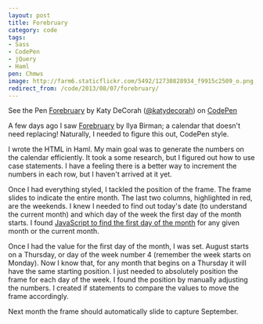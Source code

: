 ```yaml
---
layout: post
title: Forebruary
category: code
tags:
- Sass
- CodePen
- jQuery
- Haml
pen: Chmws
image: http://farm6.staticflickr.com/5492/12730828934_f9915c2509_o.png
redirect_from: /code/2013/08/07/forebruary/
---
```



<p data-height="500" data-theme-id="97" data-slug-hash="Chmws" data-user="katydecorah" data-default-tab="result" class='codepen'>See the Pen <a href='http://codepen.io/katydecorah/pen/Chmws'>Forebruary</a> by Katy DeCorah (<a href='http://codepen.io/katydecorah'>@katydecorah</a>) on <a href='http://codepen.io'>CodePen</a></p>

A few days ago I saw [Forebruary](http://ilyabirman.net/projects/forebruary/) by Ilya Birman; a calendar that doesn't need replacing! Naturally, I needed to figure this out, CodePen style.

I wrote the HTML in Haml. My main goal was to generate the numbers on the calendar efficiently. It took a some research, but I figured out how to use case statements. I have a feeling there is a better way to increment the numbers in each row, but I haven't arrived at it yet.

Once I had everything styled, I tackled the position of the frame. The frame slides to indicate the entire month. The last two columns, highlighted in red, are the weekends. I knew I needed to find out today's date (to understand the current month) and which day of the week the first day of the month starts. I found [JavaScript to find the first day of the month](http://stackoverflow.com/questions/13571700/get-first-and-last-date-of-current-month-with-javascript-or-jquery) for any given month or the current month.

Once I had the value for the first day of the month, I was set. August starts on a Thursday, or day of the week number 4 (remember the week starts on Monday). Now I know that, for any month that begins on a Thursday it will have the same starting position. I just needed to absolutely position the frame for each day of the week. I found the position by manually adjusting the numbers. I created if statements to compare the values to move the frame accordingly.

Next month the frame should automatically slide to capture September.